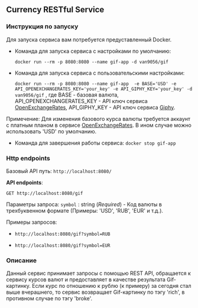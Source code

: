 ## Currency RESTful Service

### Инструкция по запуску

Для запуска сервиса вам потребуется предуставленный Docker.
- Команда для запуска сервиса с настройками по умолчанию:
  
   `docker run --rm -p 8080:8080 --name gif-app -d van9056/gif`
  

- Команда для запуска сервиса с пользовательскими настройками:

   `docker run --rm -p 8080:8080 --name gif-app 
  -e BASE='USD'
  -e API_OPENEXCHANGERATES_KEY='your_key'
  -e API_GIPHY_KEY='your_key'
  -d van9056/gif`
, где BASE - базовая валюта, 
  API_OPENEXCHANGERATES_KEY - API ключ сервиса [OpenExchangeRates](https://openexchangerates.org/),
  API_GIPHY_KEY - API ключ сервиса [Giphy](https://giphy.com/).
  
Примечение: Для изменения базового курса валюты требуется аккаунт с платным планом
в сервисе [OpenExchangeRates](https://openexchangerates.org/). В ином случае можно использовать 'USD' по умолчанию.
  
- Команда для завершения работы сервиса: 
  `docker stop gif-app`

### Http endpoints
Базовый API путь: `http://localhost:8080/`

**API endpoints**:

`GET http://localhost:8080/gif`

Параметры запроса:
`symbol` : string (_Required_) - Код валюты в трехбуквенном формате (Примеры: 'USD', 'RUB', 'EUR' и т.д.).


Примеры запросов:

- `http://localhost:8080/gif?symbol=RUB`
  
- `http://localhost:8080/gif?symbol=EUR`

### Описание
Данный сервис принимает запросы с помощью REST API, обращается к сервису курсов валют и 
предоставляет в качестве результата Gif-картинку. Если курс по отношению к рублю (к примеру) за 
сегодня стал выше вчерашнего, то сервис возвращает Gif-картинку по тэгу 'rich', в противном случае по тэгу 'broke'.